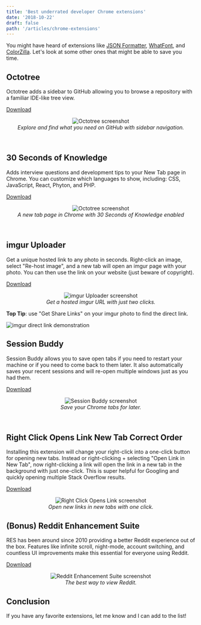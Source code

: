 ```yaml
---
title: 'Best underrated developer Chrome extensions'
date: '2018-10-22'
draft: false
path: '/articles/chrome-extensions'
---
```


You might have heard of extensions like <a href="https://chrome.google.com/webstore/detail/json-formatter/bcjindcccaagfpapjjmafapmmgkkhgoa?hl=en" target="_blank">JSON Formatter</a>, <a href="https://chrome.google.com/webstore/detail/whatfont/jabopobgcpjmedljpbcaablpmlmfcogm?hl=en" target="_blank">WhatFont</a>, and <a href="https://chrome.google.com/webstore/detail/colorzilla/bhlhnicpbhignbdhedgjhgdocnmhomnp?hl=en" target="_blank">ColorZilla</a>. Let's look at some other ones that might be able to save you time.

## Octotree

Octotree adds a sidebar to GitHub allowing you to browse a repository with a familiar IDE-like tree view.

<a href="https://chrome.google.com/webstore/detail/octotree/bkhaagjahfmjljalopjnoealnfndnagc" target="_blank">Download</a>

<p align="center">
  <img src="https://i.imgur.com/fOHbGbx.jpg" alt="Octotree screenshot"> <br>
  <i>Explore and find what you need on GitHub with sidebar navigation.</i>
</p>

<br>

## 30 Seconds of Knowledge

Adds interview questions and development tips to your New Tab page in Chrome. You can customize which languages to show, including: CSS, JavaScript, React, Phyton, and PHP.

<a href="https://chrome.google.com/webstore/detail/30-seconds-of-knowledge/mmgplondnjekobonklacmemikcnhklla?hl=en" target="_blank">Download</a>

<p align="center">
  <img src="https://imgur.com/chFTkU0.jpg" alt="Octotree screenshot"> <br>
  <i>A new tab page in Chrome with 30 Seconds of Knowledge enabled </i>
</p>

<br>

## imgur Uploader

Get a unique hosted link to any photo in seconds. Right-click an image, select "Re-host image", and a new tab will open an imgur page with your photo. You can then use the link on your website (just beware of copyright).

<a href="https://chrome.google.com/webstore/detail/imgur-uploader/lcpkicdemehhmkjolekhlglljnkggfcf?hl=en" target="_blank">Download</a>

<p align="center">
  <img src="https://i.imgur.com/QeoqWGk.jpg" alt="imgur Uploader screenshot"> <br>
  <i>Get a hosted imgur URL with just two clicks.</i>
</p>

**Top Tip**: use "Get Share Links" on your imgur photo to find the direct link.

<img src="https://i.imgur.com/w0xnMMa.png" alt="imgur direct link demonstration">

<br>

## Session Buddy

Session Buddy allows you to save open tabs if you need to restart your machine or if you need to come back to them later. It also automatically saves your recent sessions and will re-open multiple windows just as you had them.

<a href="https://chrome.google.com/webstore/detail/session-buddy/edacconmaakjimmfgnblocblbcdcpbko?hl=en" target="_blank">Download</a>

<p align="center">
  <img src="https://i.imgur.com/5HsLW1M.png" alt="Session Buddy screenshot"> <br>
  <i>Save your Chrome tabs for later.</i>
</p>

<br>

## Right Click Opens Link New Tab Correct Order

Installing this extension will change your right-click into a one-click button for opening new tabs. Instead or right-clicking + selecting "Open Link in New Tab", now right-clicking a link will open the link in a new tab in the background with just one-click. This is super helpful for Googling and quickly opening multiple Stack Overflow results.

<a href="https://chrome.google.com/webstore/detail/right-click-opens-link-ne/mhjkeimpgjokbjmioglhlngefbddppnn?hl=en" target="_blank">Download</a>

<p align="center">
  <img src="https://i.imgur.com/7VCuLZt.png" alt="Right Click Opens Link screenshot"> <br>
  <i>Open new links in new tabs with one click.</i>
</p>

## (Bonus) Reddit Enhancement Suite

RES has been around since 2010 providing a better Reddit experience out of the box. Features like infinite scroll, night-mode, account switching, and countless UI improvements make this essential for everyone using Reddit.

<a href="https://chrome.google.com/webstore/detail/reddit-enhancement-suite/kbmfpngjjgdllneeigpgjifpgocmfgmb?hl=en-US" target="_blank">Download</a>

<p align="center">
  <img src="https://i.imgur.com/RocUlzI.png" alt="Reddit Enhancement Suite screenshot"> <br>
  <i>The best way to view Reddit.</i>
</p>

## Conclusion

If you have any favorite extensions, let me know and I can add to the list!
